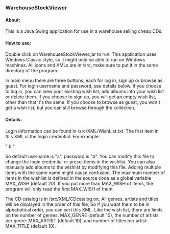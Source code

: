 ### WarehouseStockViewer

#### About:
This is a Java Swing application for use in a warehouse selling cheap CDs.

#### How to use:
Double click on WarehouseStockViewer.jar to run. 
This application uses Windows Classic style, so it might only be able to run on Windows 
machines. 
All icons and XMLs are in /src, make sure to put it in the same directory of the program.

In main menu there are three buttons, each for log in, sign up or browse as guest. 
For login username and password, see details below. 
If you choose to log in, you can view your existing wish list, add albums into your wish 
list or delete them. 
If you choose to sign up, you will get an empty wish list, other than that it's the same.
If you choose to browse as guest, you won't get a wish list, but you can still browse 
through the collection.

#### Details:
Login information can be found in /src/XML/WishList.txt.
The first item in this XML is the login credential.
For example:
<p>"<?xml version="1.0" encoding="utf-8"?>
<a>
	<password>
		<pass>b</pass>
	</password>
</a>"</p>

So default username is "a", password is "b".
You can modify this file to change the login credential or preset items in the wishlist. 
You can also manually add albums to the wishlist by modifying this file. 
Adding multiple items with the same name might cause confusion. 
The maximum number of items in the wishlist is defined in the source code 
as a global variable MAX_WISH (default 20). If you put more than MAX_WISH of items, the program 
will only read the first MAX_WISH of them. 

The CD catalog is in /src/XML/CDcatalog.txt. 
All genres, artists and titles will be displayed in the order of this file, 
So if you want them to be in alphabetical order, you can sort this XML. Like the wish list, 
there are limits on the number of genres: MAX_GENRE (default 10), the number of artists 
per genre: MAX_ARTIST (default 10), and number of titles per artist: MAX_TITLE (default 10).

